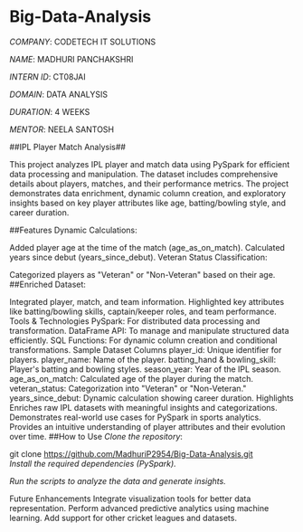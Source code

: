 # Big-Data-Analysis

*COMPANY*: CODETECH IT SOLUTIONS

*NAME*: MADHURI PANCHAKSHRI

*INTERN ID*: CT08JAI

*DOMAIN*: DATA ANALYSIS

*DURATION*: 4 WEEKS

*MENTOR*: NEELA SANTOSH

##IPL Player Match Analysis##

This project analyzes IPL player and match data using PySpark for efficient data processing and manipulation. The dataset includes comprehensive details about players, matches, and their performance metrics. The project demonstrates data enrichment, dynamic column creation, and exploratory insights based on key player attributes like age, batting/bowling style, and career duration.

##Features
Dynamic Calculations:

Added player age at the time of the match (age_as_on_match).
Calculated years since debut (years_since_debut).
Veteran Status Classification:

Categorized players as "Veteran" or "Non-Veteran" based on their age.
##Enriched Dataset:

Integrated player, match, and team information.
Highlighted key attributes like batting/bowling skills, captain/keeper roles, and team performance.
Tools & Technologies
PySpark: For distributed data processing and transformation.
DataFrame API: To manage and manipulate structured data efficiently.
SQL Functions: For dynamic column creation and conditional transformations.
Sample Dataset Columns
player_id: Unique identifier for players.
player_name: Name of the player.
batting_hand & bowling_skill: Player's batting and bowling styles.
season_year: Year of the IPL season.
age_as_on_match: Calculated age of the player during the match.
veteran_status: Categorization into "Veteran" or "Non-Veteran."
years_since_debut: Dynamic calculation showing career duration.
Highlights
Enriches raw IPL datasets with meaningful insights and categorizations.
Demonstrates real-world use cases for PySpark in sports analytics.
Provides an intuitive understanding of player attributes and their evolution over time.
##How to Use
*Clone the repository*:

git clone https://github.com/MadhuriP2954/Big-Data-Analysis.git    
*Install the required dependencies (PySpark).*

*Run the scripts to analyze the data and generate insights.*

Future Enhancements
Integrate visualization tools for better data representation.
Perform advanced predictive analytics using machine learning.
Add support for other cricket leagues and datasets.
